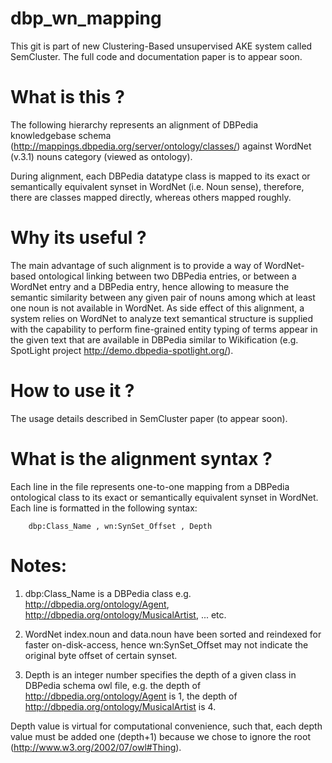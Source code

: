 # dbp_wn_mapping

This git is part of new Clustering-Based unsupervised AKE system called SemCluster. The full code and documentation paper is to appear soon.


# What is this ?

The following hierarchy represents an alignment of DBPedia knowledgebase schema (http://mappings.dbpedia.org/server/ontology/classes/) against WordNet (v.3.1) nouns category (viewed as ontology).

During alignment, each DBPedia datatype class is mapped to its exact or semantically equivalent synset in WordNet (i.e. Noun sense), therefore, there are classes mapped directly, whereas others mapped roughly.


# Why its useful ?

The main advantage of such alignment is to provide a way of WordNet-based ontological linking between two DBPedia entries, or between a WordNet entry and a DBPedia entry, hence allowing to measure the semantic similarity between any given pair of nouns among which at least one noun is not available in WordNet. As side effect of this alignment, a system relies on WordNet to analyze text semantical structure is supplied with the capability to perform fine-grained entity typing of terms appear in the given text that are available in DBPedia similar to Wikification (e.g. SpotLight project http://demo.dbpedia-spotlight.org/).


# How to use it ?

The usage details described in SemCluster paper (to appear soon).


# What is the alignment syntax ?

Each line in the file represents one-to-one mapping from a DBPedia ontological class to its exact or semantically equivalent synset in WordNet. Each line is formatted in the following syntax:

        dbp:Class_Name , wn:SynSet_Offset , Depth

# Notes:

1) dbp:Class_Name is a DBPedia class e.g. http://dbpedia.org/ontology/Agent, http://dbpedia.org/ontology/MusicalArtist, ... etc.

2) WordNet index.noun and data.noun have been sorted and reindexed for faster on-disk-access, hence wn:SynSet_Offset may not indicate the original byte offset of certain synset.

3) Depth is an integer number specifies the depth of a given class in DBPedia schema owl file, e.g. the depth of http://dbpedia.org/ontology/Agent is 1, the depth of http://dbpedia.org/ontology/MusicalArtist is 4.


Depth value is virtual for computational convenience, such that, each depth value must be added one (depth+1) because we chose to ignore the root (http://www.w3.org/2002/07/owl#Thing).
